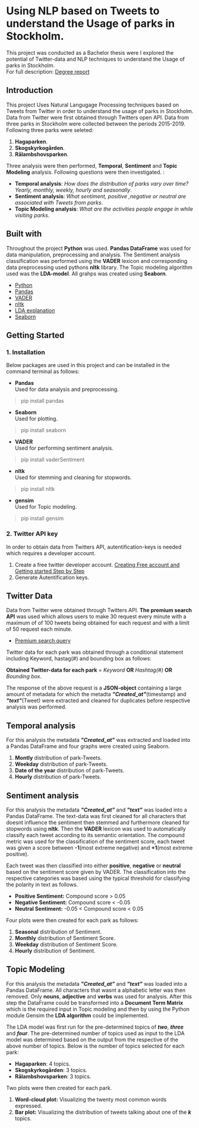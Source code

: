 # Using NLP based on Tweets to understand the Usage of parks in Stockholm.
This project was conducted as a Bachelor thesis were I explored the potential of Twitter-data and NLP techniques to understand the Usage of parks in Stockholm.
<br/>
For full description: [Degree report](http://www.diva-portal.se/smash/get/diva2:1453846/FULLTEXT01.pdf)
## Introduction
This project Uses Natural Langugage Processing techniques based on Tweets from Twitter in order to understand the usage of parks in Stockholm. Data from Twitter were first obtained through Twitters open API. Data from three parks in Stockholm were collected between the periods 2015-2019. Following three parks were seleted:
1. **Hagaparken**.
2. **Skogskyrkogården**.
3. **Rålambshovsparken**.<br/>

Three analysis were then performed, **Temporal**, **Sentiment** and **Topic Modeling** analysis. Following questions were then investigated. :<br/>

* **Temporal analysis**: *How does the distribution of parks vary over time? Yearly, monthly, weekly, hourly and seasonally*.
* **Sentiment analysis**: *What sentiment, positive ,negative or neutral are associated with Tweets from parks*.
* **Topic Modeling analysis**: *What are the activities people engage in while visiting parks*.

## Built with
Throughout the project **Python** was used. **Pandas DataFrame** was used for data manipulation, preprocessing and analysis. The Sentiment analysis classification was performed using the **VADER** lexicon and corresponding data preprocessing used pythons **nltk** library. The Topic modeling algorithm used was the **LDA-model**. All grahps was created using **Seaborn**.

* [Python](https://www.python.org/)
* [Pandas](https://pandas.pydata.org/)
* [VADER](https://github.com/cjhutto/vaderSentiment)
* [nltk](https://www.nltk.org/)
* [LDA explanation](https://www.analyticsvidhya.com/blog/2016/08/beginners-guide-to-topic-modeling-in-python/)
* [Seaborn](https://seaborn.pydata.org/)

## Getting Started
### 1. Installation
Below packages are used in this project and can be installed in the command terminal as follows:
* **Pandas** <br/>
Used for data analysis and preprocessing.
> pip install pandas 

* **Seaborn** <br/>
Used for plotting.
> pip install seaborn

* **VADER** <br/>
Used for performing sentiment analysis.
> pip install vaderSentiment

* **nltk** <br/>
Used for stemming and cleaning for stopwords.
> pip install nltk

* **gensim** <br/>
Used for Topic modeling.
> pip install gensim <br/>

### 2. Twitter API key
In order to obtain data from Twitters API, autentification-keys is needed which requires a developer account. 
1. Create a free twitter developer account. [Creating Free account and Getting started Step by Step](https://developer.twitter.com/en/docs/twitter-api/getting-started/guide)
2. Generate Autentification keys.

## Twitter Data
Data from Twitter were obtained through Twitters API. **The premium search API** was used which allows users to make 30 request every minute with a maximum of of 100 tweets being obtained for each request and with a limit of 50 request each minute. 
* [Premium search query](https://developer.twitter.com/en/docs/twitter-api/v1/tweets/search/api-reference/premium-search)

Twitter data for each park was obtained through a conditional statement including Keyword, hastag(#) and bounding box as follows:
<br/>

**Obtained Twitter-data for each park** = *Keyword* **OR** *Hashtag(#)* **OR** *Bounding box*.
<br/>

The response of the above request is a **JSON-object** containing a large amount of metadata for which the metadta ***"Created_at"***(timestamp) and ***"text"***(Tweet) were extracted and cleaned for duplicates before respective analysis was performed. 

## Temporal analysis
For this analysis the metadata ***"Created_at"*** was extracted and loaded into a Pandas DataFrame and four graphs were created using Seaborn.<br/>
1. **Montly** distribution of park-Tweets.
2. **Weekday** distribution of park-Tweets.
3. **Date of the year** distribution of park-Tweets.
4. **Hourly** distribution of park-Tweets.

## Sentiment analysis
For this analysis the metadata ***"Created_at"*** and ***"text"*** was loaded into a Pandas DataFrame. The text-data was first cleaned for all characters that doesnt influence the sentiment then stemmed and furthermore cleaned for stopwords using **nltk**. Then the **VADER** lexicon was  used to automatically classify each tweet according to its semantic orientation. The compound metric was used for the classification of the sentiment score, each tweet was given a score between **-1**(most extreme negative) and **+1**(most extreme positive).<br/>

Each tweet was then classified into either **positive**, **negative** or **neutral** based on the sentiment score given by VADER. The classification into the respective categories was based using the typical threshold for classifying the polarity in text as follows. 
* **Positive Sentiment:** Compound score > 0.05
* **Negative Sentiment:** Compound score < -0.05
* **Neutral Sentiment:** -0.05 < Compound score < 0.05

Four plots were then created for each park as follows:


1. **Seasonal** distribution of Sentiment.
2. **Monthly** distribution of Sentiment Score.
3. **Weekday** distribution of Sentiment Score.
4. **Hourly** distribution of Sentiment. 


## Topic Modeling
For this analysis the metadata ***"Created_at"*** and ***"text"*** was loaded into a Pandas DataFrame. All characters that wasnt a alphabetic letter was then removed. Only **nouns**, **adjective** and **verbs** was used for analysis. After this step the DataFrame could be transformed into a **Document Term Matrix** which is the required input in Topic modeling and then by using the Python module Gensim the **LDA algorithm** could be implemented. 

The LDA model was first run for the pre-determined topics of ***two***, ***three*** and ***four***. The pre-determined number of topics used as input to the LDA model was determined based on the output from the respective of the above number of topics. Below is the number of topics selected for each park:

* **Hagaparken**: 4 topics.
* **Skogskyrkogården**: 3 topics.
* **Rålambshovsparken**: 3 topics.

Two plots were then created for each park. 

1. **Word-cloud plot:** Visualizing the twenty most common words expressed.
2. **Bar plot:** Visualizing the distribution of tweets talking about one of the ***k*** topics.









